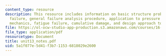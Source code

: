 ```yaml
---
content_type: resource
description: This resource includes information on basic structure problem, material
  failure, general failure analysis procedure, application to pressure tank, fracture
  mechanics, fatigue failure, cumulative damage, and design approach to longitivity.
file: https://ol-ocw-studio-app-production.s3.amazonaws.com/courses/16-21-techniques-for-structural-analysis-and-design-spring-2005/5a1f077e5d41f3b711536818029e2600_unit13_notes.pdf
file_type: application/pdf
resourcetype: Document
title: unit13_notes.pdf
uid: 5a1f077e-5d41-f3b7-1153-6818029e2600
---
```

